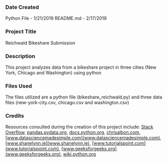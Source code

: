 ### Date Created
Python File - 1/21/2019
README.md - 2/17/2019

### Project Title

Reichwald Bikeshare Submission

### Description

This project analyzes data from a bikeshare project in three cities (New York, Chicago and Washington) using python

### Files Used
The files utilized are a python file (bikeshare_reichwald.py) and three data files (new-york-city.csv, chicago.csv and washington.csv)

### Credits

Resources consulted during the creation of this project include: [Stack Overflow](https://stackoverflow.com/), [pandas.pydata.org](pandas.pydata.org), [docs.python.org](docs.python.org), [chrisalbon.com](chrisalbon.com), [www.datasciencemadesimple.com](www.datasciencemadesimple.com), [www.shanelynn.ie](www.shanelynn.ie), [www.tutorialspoint.com](www.tutorialspoint.com), [www.geeksforgeeks.org](www.geeksforgeeks.org), [wiki.python.org](wiki.python.org)
